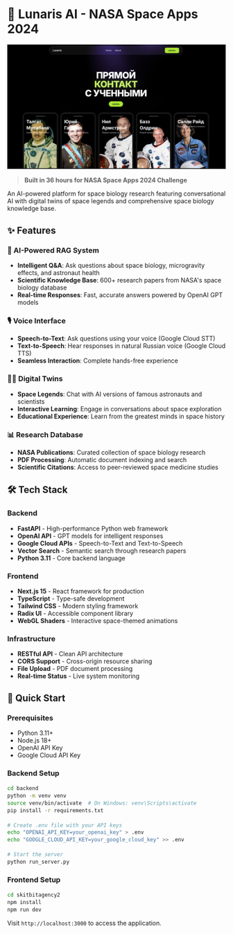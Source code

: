 # 🚀 Lunaris AI - NASA Space Apps 2024

![Lunaris AI Demo](./public/demo.png)

> **Built in 36 hours for NASA Space Apps 2024 Challenge**

An AI-powered platform for space biology research featuring conversational AI with digital twins of space legends and comprehensive space biology knowledge base.

## ✨ Features

### 🤖 AI-Powered RAG System
- **Intelligent Q&A**: Ask questions about space biology, microgravity effects, and astronaut health
- **Scientific Knowledge Base**: 600+ research papers from NASA's space biology database
- **Real-time Responses**: Fast, accurate answers powered by OpenAI GPT models

### 🎙️ Voice Interface
- **Speech-to-Text**: Ask questions using your voice (Google Cloud STT)
- **Text-to-Speech**: Hear responses in natural Russian voice (Google Cloud TTS)
- **Seamless Interaction**: Complete hands-free experience

### 👨‍🚀 Digital Twins
- **Space Legends**: Chat with AI versions of famous astronauts and scientists
- **Interactive Learning**: Engage in conversations about space exploration
- **Educational Experience**: Learn from the greatest minds in space history

### 📊 Research Database
- **NASA Publications**: Curated collection of space biology research
- **PDF Processing**: Automatic document indexing and search
- **Scientific Citations**: Access to peer-reviewed space medicine studies

## 🛠️ Tech Stack

### Backend
- **FastAPI** - High-performance Python web framework
- **OpenAI API** - GPT models for intelligent responses
- **Google Cloud APIs** - Speech-to-Text and Text-to-Speech
- **Vector Search** - Semantic search through research papers
- **Python 3.11** - Core backend language

### Frontend
- **Next.js 15** - React framework for production
- **TypeScript** - Type-safe development
- **Tailwind CSS** - Modern styling framework
- **Radix UI** - Accessible component library
- **WebGL Shaders** - Interactive space-themed animations

### Infrastructure
- **RESTful API** - Clean API architecture
- **CORS Support** - Cross-origin resource sharing
- **File Upload** - PDF document processing
- **Real-time Status** - Live system monitoring

## 🚀 Quick Start

### Prerequisites
- Python 3.11+
- Node.js 18+
- OpenAI API Key
- Google Cloud API Key

### Backend Setup
```bash
cd backend
python -m venv venv
source venv/bin/activate  # On Windows: venv\Scripts\activate
pip install -r requirements.txt

# Create .env file with your API keys
echo "OPENAI_API_KEY=your_openai_key" > .env
echo "GOOGLE_CLOUD_API_KEY=your_google_cloud_key" >> .env

# Start the server
python run_server.py
```

### Frontend Setup
```bash
cd skitbitagency2
npm install
npm run dev
```

Visit `http://localhost:3000` to access the application.

